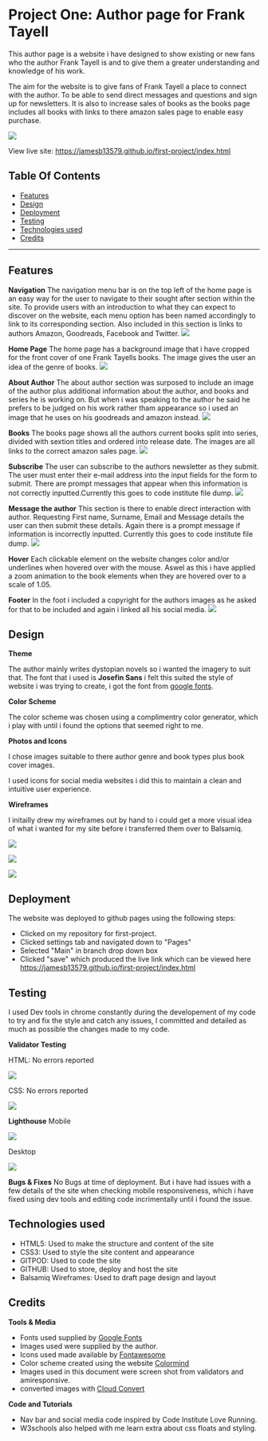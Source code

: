 # Project One: Author page for Frank Tayell

This author page is a website i have designed to show existing or new fans who the author Frank Tayell is and to give them a greater understanding and knowledge of his work.

The aim for the website is to give fans of Frank Tayell a place to connect with the author. To be able to send direct messages and questions and sign up for newsletters. It is also to increase sales of books as the books page includes all books with links to there amazon sales page to enable easy purchase.


![](assets/readme-images/amiresponsive.png)

View live site: https://jamesb13579.github.io/first-project/index.html

## Table Of Contents
  * [Features](#features)
  * [Design](#design)
  * [Deployment](#deployment)
  * [Testing](#testing)
  * [Technologies used](#technologies-used)
  * [Credits](#credits)
---
## Features

__Navigation__
The navigation menu bar is on the top left of the home page is an easy way for the user to navigate to their sought after section within the site. To provide users with an introduction to what they can expect to discover on the website, each menu option has been named accordingly to link to its corresponding section. Also included in this section is links to authors Amazon, Goodreads, Facebook and Twitter.
![](assets/images/)


__Home Page__
The home page has a background image that i have cropped for the front cover of one Frank Tayells books. The image gives the user an idea of the genre of books.
![](assets/images/)


__About Author__
The about author section was surposed to include an image of the author plus additional information about the author, and books and series he is working on. But when i was speaking to the author he said he prefers to be judged on his work rather tham appearance so i used an image that he uses on his goodreads and amazon instead.
![](assets/images/)

__Books__
The books page shows all the authors current books split into series, divided with sextion titles and ordered into release date. The images are all links to the correct amazon sales page.
![](assets/images/)

__Subscribe__
The user can subscribe to the authors newsletter as they submit. The user must enter their e-mail address into the input fields for the form to submit. There are prompt messages that appear when this information is not correctly inputted.Currently this goes to code institute file dump.
![](assets/images/)

__Message the author__
This section is there to enable direct interaction with author. Requesting First name, Surname, Email and Message details the user can then submit these details. Again there is a prompt message if information is incorrectly inputted. Currently this goes to code institute file dump.
![](assets/images/)

__Hover__
Each clickable element on the website changes color and/or underlines when hovered over with the mouse. Aswel as this i have applied a zoom animation to the book elements when they are hovered over to a scale of 1.05.

__Footer__
In the foot i included a copyright for the authors images as he asked for that to be included and again i linked all his social media.
![](assets/images/)


## Design
__Theme__

The author mainly writes dystopian novels so i wanted the imagery to suit that. The font that i used is __Josefin Sans__ i felt this suited the style of website i was trying to create, i got the font from [google fonts](https://https://fonts.google.com/).


__Color Scheme__

The color scheme was chosen using a complimentry color generator, which i play with until i found the options that seemed right to me.

__Photos and Icons__

I chose images suitable to there author genre and book types plus book cover images.

I used icons for social media websites i did this to maintain a clean and intuitive user experience.

__Wireframes__

I initailly drew my wireframes out by hand to i could get a more visual idea of what i wanted for my site before i transferred them over to Balsamiq.

![](assets/readme-images/index.png)

![](assets/readme-images/books.png)

![](assets/readme-images/contact.png)

## Deployment

The website was deployed to github pages using the following steps:
- Clicked on my repository for first-project. 
- Clicked settings tab and navigated down to "Pages"
- Selected "Main" in branch drop down box
- Clicked "save" which produced the live link which can be viewed here https://jamesb13579.github.io/first-project/index.html

## Testing

I used Dev tools in chrome constantly during the developement of my code to try and fix the style and catch any issues, I committed and detailed as much as possible the changes made to my code. 

__Validator Testing__

HTML: No errors reported

![](assets/readme-images/html-validator.png)

CSS: No errors reported

![](assets/readme-images/css-validator.png)

__Lighthouse__
Mobile

![](assets/readme-images/lighthouse-mobile.png)

Desktop

![](assets/readme-images/lighthouse-desktop.png)

__Bugs & Fixes__
No Bugs at time of deployment.
But i have had issues with a  few details of the site when checking mobile responsiveness, which i have fixed using dev tools and editing code incrimentally until i found the issue.


## Technologies used

- HTML5: Used to make the structure and content of the site
- CSS3: Used to style the site content and appearance
- GITPOD: Used to code the site
- GITHUB: Used to store, deploy and host the site
- Balsamiq Wireframes: Used to draft page design and layout

## Credits

__Tools & Media__

- Fonts used supplied by [Google Fonts](https://https://fonts.google.com/)
- Images used were supplied by the author.
- Icons used made available by [Fontawesome](https://fontawesome.com)
- Color scheme created using the website [Colormind](http://colormind.io/)
- Images used in this document were screen shot from validators and amiresponsive.
- converted images with [Cloud Convert](https://cloudconvert.com/)

__Code and Tutorials__

- Nav bar and social media code inspired by Code Institute Love Running.
- W3schools also helped with me learn extra about css floats and styling.